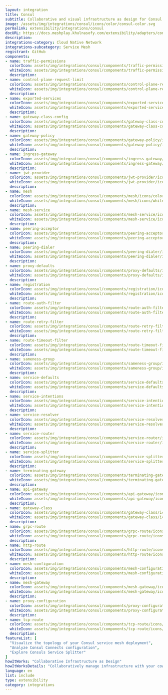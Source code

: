 ```yaml
---
layout: integration
title: Consul
subtitle: Collaborative and visual infrastructure as design for Consul
image: /assets/img/integrations/consul/icons/color/consul-color.svg
permalink: extensibility/integrations/consul
docURL: https://docs.meshplay.khulnasofy.com/extensibility/adapters/consul
description: 
integrations-category: Cloud Native Network
integrations-subcategory: Service Mesh
registrant: GitHub
components: 
- name: traffic-permissions
  colorIcon: assets/img/integrations/consul/components/traffic-permissions/icons/color/traffic-permissions-color.svg
  whiteIcon: assets/img/integrations/consul/components/traffic-permissions/icons/white/traffic-permissions-white.svg
  description: 
- name: control-plane-request-limit
  colorIcon: assets/img/integrations/consul/components/control-plane-request-limit/icons/color/control-plane-request-limit-color.svg
  whiteIcon: assets/img/integrations/consul/components/control-plane-request-limit/icons/white/control-plane-request-limit-white.svg
  description: 
- name: exported-services
  colorIcon: assets/img/integrations/consul/components/exported-services/icons/color/exported-services-color.svg
  whiteIcon: assets/img/integrations/consul/components/exported-services/icons/white/exported-services-white.svg
  description: 
- name: gateway-class-config
  colorIcon: assets/img/integrations/consul/components/gateway-class-config/icons/color/gateway-class-config-color.svg
  whiteIcon: assets/img/integrations/consul/components/gateway-class-config/icons/white/gateway-class-config-white.svg
  description: 
- name: gateway-policy
  colorIcon: assets/img/integrations/consul/components/gateway-policy/icons/color/gateway-policy-color.svg
  whiteIcon: assets/img/integrations/consul/components/gateway-policy/icons/white/gateway-policy-white.svg
  description: 
- name: ingress-gateway
  colorIcon: assets/img/integrations/consul/components/ingress-gateway/icons/color/ingress-gateway-color.svg
  whiteIcon: assets/img/integrations/consul/components/ingress-gateway/icons/white/ingress-gateway-white.svg
  description: 
- name: jwt-provider
  colorIcon: assets/img/integrations/consul/components/jwt-provider/icons/color/jwt-provider-color.svg
  whiteIcon: assets/img/integrations/consul/components/jwt-provider/icons/white/jwt-provider-white.svg
  description: 
- name: mesh
  colorIcon: assets/img/integrations/consul/components/mesh/icons/color/mesh-color.svg
  whiteIcon: assets/img/integrations/consul/components/mesh/icons/white/mesh-white.svg
  description: 
- name: mesh-service
  colorIcon: assets/img/integrations/consul/components/mesh-service/icons/color/mesh-service-color.svg
  whiteIcon: assets/img/integrations/consul/components/mesh-service/icons/white/mesh-service-white.svg
  description: 
- name: peering-acceptor
  colorIcon: assets/img/integrations/consul/components/peering-acceptor/icons/color/peering-acceptor-color.svg
  whiteIcon: assets/img/integrations/consul/components/peering-acceptor/icons/white/peering-acceptor-white.svg
  description: 
- name: peering-dialer
  colorIcon: assets/img/integrations/consul/components/peering-dialer/icons/color/peering-dialer-color.svg
  whiteIcon: assets/img/integrations/consul/components/peering-dialer/icons/white/peering-dialer-white.svg
  description: 
- name: proxy-defaults
  colorIcon: assets/img/integrations/consul/components/proxy-defaults/icons/color/proxy-defaults-color.svg
  whiteIcon: assets/img/integrations/consul/components/proxy-defaults/icons/white/proxy-defaults-white.svg
  description: 
- name: registration
  colorIcon: assets/img/integrations/consul/components/registration/icons/color/registration-color.svg
  whiteIcon: assets/img/integrations/consul/components/registration/icons/white/registration-white.svg
  description: 
- name: route-auth-filter
  colorIcon: assets/img/integrations/consul/components/route-auth-filter/icons/color/route-auth-filter-color.svg
  whiteIcon: assets/img/integrations/consul/components/route-auth-filter/icons/white/route-auth-filter-white.svg
  description: 
- name: route-retry-filter
  colorIcon: assets/img/integrations/consul/components/route-retry-filter/icons/color/route-retry-filter-color.svg
  whiteIcon: assets/img/integrations/consul/components/route-retry-filter/icons/white/route-retry-filter-white.svg
  description: 
- name: route-timeout-filter
  colorIcon: assets/img/integrations/consul/components/route-timeout-filter/icons/color/route-timeout-filter-color.svg
  whiteIcon: assets/img/integrations/consul/components/route-timeout-filter/icons/white/route-timeout-filter-white.svg
  description: 
- name: sameness-group
  colorIcon: assets/img/integrations/consul/components/sameness-group/icons/color/sameness-group-color.svg
  whiteIcon: assets/img/integrations/consul/components/sameness-group/icons/white/sameness-group-white.svg
  description: 
- name: service-defaults
  colorIcon: assets/img/integrations/consul/components/service-defaults/icons/color/service-defaults-color.svg
  whiteIcon: assets/img/integrations/consul/components/service-defaults/icons/white/service-defaults-white.svg
  description: 
- name: service-intentions
  colorIcon: assets/img/integrations/consul/components/service-intentions/icons/color/service-intentions-color.svg
  whiteIcon: assets/img/integrations/consul/components/service-intentions/icons/white/service-intentions-white.svg
  description: 
- name: service-resolver
  colorIcon: assets/img/integrations/consul/components/service-resolver/icons/color/service-resolver-color.svg
  whiteIcon: assets/img/integrations/consul/components/service-resolver/icons/white/service-resolver-white.svg
  description: 
- name: service-router
  colorIcon: assets/img/integrations/consul/components/service-router/icons/color/service-router-color.svg
  whiteIcon: assets/img/integrations/consul/components/service-router/icons/white/service-router-white.svg
  description: 
- name: service-splitter
  colorIcon: assets/img/integrations/consul/components/service-splitter/icons/color/service-splitter-color.svg
  whiteIcon: assets/img/integrations/consul/components/service-splitter/icons/white/service-splitter-white.svg
  description: 
- name: terminating-gateway
  colorIcon: assets/img/integrations/consul/components/terminating-gateway/icons/color/terminating-gateway-color.svg
  whiteIcon: assets/img/integrations/consul/components/terminating-gateway/icons/white/terminating-gateway-white.svg
  description: 
- name: api-gateway
  colorIcon: assets/img/integrations/consul/components/api-gateway/icons/color/api-gateway-color.svg
  whiteIcon: assets/img/integrations/consul/components/api-gateway/icons/white/api-gateway-white.svg
  description: 
- name: gateway-class
  colorIcon: assets/img/integrations/consul/components/gateway-class/icons/color/gateway-class-color.svg
  whiteIcon: assets/img/integrations/consul/components/gateway-class/icons/white/gateway-class-white.svg
  description: 
- name: grpc-route
  colorIcon: assets/img/integrations/consul/components/grpc-route/icons/color/grpc-route-color.svg
  whiteIcon: assets/img/integrations/consul/components/grpc-route/icons/white/grpc-route-white.svg
  description: 
- name: http-route
  colorIcon: assets/img/integrations/consul/components/http-route/icons/color/http-route-color.svg
  whiteIcon: assets/img/integrations/consul/components/http-route/icons/white/http-route-white.svg
  description: 
- name: mesh-configuration
  colorIcon: assets/img/integrations/consul/components/mesh-configuration/icons/color/mesh-configuration-color.svg
  whiteIcon: assets/img/integrations/consul/components/mesh-configuration/icons/white/mesh-configuration-white.svg
  description: 
- name: mesh-gateway
  colorIcon: assets/img/integrations/consul/components/mesh-gateway/icons/color/mesh-gateway-color.svg
  whiteIcon: assets/img/integrations/consul/components/mesh-gateway/icons/white/mesh-gateway-white.svg
  description: 
- name: proxy-configuration
  colorIcon: assets/img/integrations/consul/components/proxy-configuration/icons/color/proxy-configuration-color.svg
  whiteIcon: assets/img/integrations/consul/components/proxy-configuration/icons/white/proxy-configuration-white.svg
  description: 
- name: tcp-route
  colorIcon: assets/img/integrations/consul/components/tcp-route/icons/color/tcp-route-color.svg
  whiteIcon: assets/img/integrations/consul/components/tcp-route/icons/white/tcp-route-white.svg
  description: 
featureList: [
  "Visualize the topology of your Consul service mesh deployment",
  "Analyze Consul Connects configuration",
  "Explore Consuls Service Splitter"
]
howItWorks: "Collaborative Infrastructure as Design"
howItWorksDetails: "Collaboratively manage infrastructure with your coworkers synchronously sharing the same designs."
language: en
list: include
type: extensibility
category: integrations
---
```

